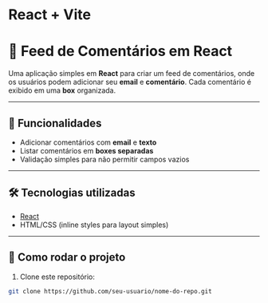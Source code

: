 # React + Vite
# 💬 Feed de Comentários em React

Uma aplicação simples em **React** para criar um feed de comentários, onde os usuários podem adicionar seu **email** e **comentário**. Cada comentário é exibido em uma **box** organizada.

---

## 🚀 Funcionalidades

- Adicionar comentários com **email** e **texto**  
- Listar comentários em **boxes separadas**  
- Validação simples para não permitir campos vazios  

---

## 🛠 Tecnologias utilizadas

- [React](https://react.dev/)  
- HTML/CSS (inline styles para layout simples)  

---

## 📂 Como rodar o projeto

1. Clone este repositório:  
```bash
git clone https://github.com/seu-usuario/nome-do-repo.git

